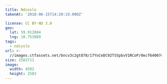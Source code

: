 ```yaml
---
title: Ndcoslo
takenAt: '2018-06-15T14:20:19.000Z'

license: CC BY-ND 3.0
geo:
  lat: 59.912884
  lng: 10.753989
tags:
  - ndcoslo
url: >-
  //images.ctfassets.net/bncv3c2gt878/17YoCeDC92TS5pbvV1RCoP/0ecf64007434f2ef010cef9011b72bad/ndcoslo_28944946198_o
size: 2583711
image:
  width: 4592
  height: 2583
---
```

